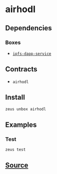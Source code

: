 
airhodl 
====================




## Dependencies
### Boxes
* [`ipfs-dapp-service`](ipfs-dapp-service.md)


## Contracts
* `airhodl`
## Install
```bash
zeus unbox airhodl
```
## Examples
### Test 
```bash
zeus test
```










## [Source](https://github.com/liquidapps-io/zeus-sdk/tree/master/boxes/groups/economics/airhodl)
